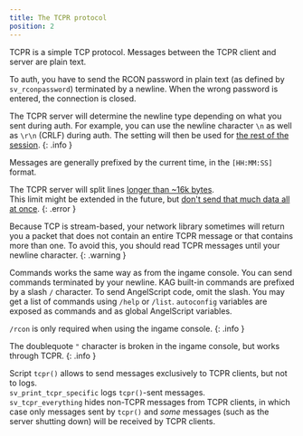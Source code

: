 ```yaml
---
title: The TCPR protocol
position: 2
---
```


TCPR is a simple TCP protocol. Messages between the TCPR client and server are plain text.

To auth, you have to send the RCON password in plain text (as defined by `sv_rconpassword`) terminated by a newline.
When the wrong password is entered, the connection is closed.

The TCPR server will determine the newline type depending on what you sent during auth.
For example, you can use the newline character `\n` as well as `\r\n` (CRLF) during auth. The setting will then be used for [the rest of the session](https://forum.thd.vg/threads/complete-tcpr-documentation.27028/#post-400427).
{: .info }

Messages are generally prefixed by the current time, in the `[HH:MM:SS] ` format.

The TCPR server will split lines [longer than ~16k bytes](https://forum.thd.vg/threads/build-1865-engine-update-sponges-in-tdm-windows-modded-server-fixes.25483/).  
This limit might be extended in the future, but [don't send that much data all at once](https://forum.thd.vg/threads/complete-tcpr-documentation.27028/#post-400427).
{: .error }

Because TCP is stream-based, your network library sometimes will return you a packet that does not contain an entire TCPR message or that contains more than one. To avoid this, you should read TCPR messages until your newline character.
{: .warning }

Commands works the same way as from the ingame console. You can send commands terminated by your newline. KAG built-in commands are prefixed by a slash `/` character. To send AngelScript code, omit the slash.
You may get a list of commands using `/help` or `/list`. `autoconfig` variables are exposed as commands and as global AngelScript variables.

`/rcon` is only required when using the ingame console.
{: .info }

The doublequote `"` character is broken in the ingame console, but works through TCPR.
{: .info }

Script `tcpr()` allows to send messages exclusively to TCPR clients, but not to logs.  
`sv_print_tcpr_specific` logs `tcpr()`-sent messages.  
`sv_tcpr_everything` hides non-TCPR messages from TCPR clients, in which case only messages sent by `tcpr()` and _some_ messages (such as the server shutting down) will be received by TCPR clients.
